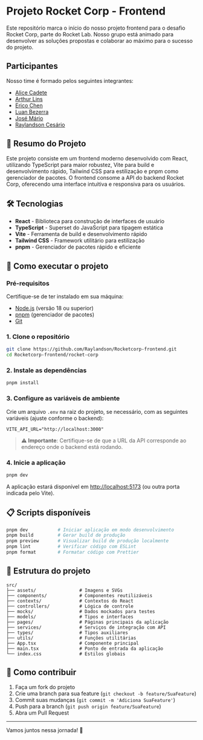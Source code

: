 # Projeto Rocket Corp - Frontend

Este repositório marca o início do nosso projeto frontend para o desafio Rocket Corp, parte do Rocket Lab. Nosso grupo está animado para desenvolver as soluções propostas e colaborar ao máximo para o sucesso do projeto.

## Participantes

Nosso time é formado pelos seguintes integrantes:

- [Alice Cadete](https://github.com/alicecadete28)
- [Arthur Lins](https://github.com/ArthurLins00)
- [Erico Chen](https://github.com/erico-chen)
- [Luan Bezerra](https://github.com/luanbezerra)
- [José Mário](https://github.com/MF853)
- [Raylandson Cesário](https://github.com/Raylandson)

## 📖 Resumo do Projeto

Este projeto consiste em um frontend moderno desenvolvido com React, utilizando TypeScript para maior robustez, Vite para build e desenvolvimento rápido, Tailwind CSS para estilização e pnpm como gerenciador de pacotes. O frontend consome a API do backend Rocket Corp, oferecendo uma interface intuitiva e responsiva para os usuários.

## 🛠️ Tecnologias

- **React** - Biblioteca para construção de interfaces de usuário
- **TypeScript** - Superset do JavaScript para tipagem estática
- **Vite** - Ferramenta de build e desenvolvimento rápido
- **Tailwind CSS** - Framework utilitário para estilização
- **pnpm** - Gerenciador de pacotes rápido e eficiente

## 🚀 Como executar o projeto

### Pré-requisitos

Certifique-se de ter instalado em sua máquina:

- [Node.js](https://nodejs.org/) (versão 18 ou superior)
- [pnpm](https://pnpm.io/) (gerenciador de pacotes)
- [Git](https://git-scm.com/)

### 1. Clone o repositório

```bash
git clone https://github.com/Raylandson/Rocketcorp-frontend.git
cd Rocketcorp-frontend/rocket-corp
```

### 2. Instale as dependências

```bash
pnpm install
```

### 3. Configure as variáveis de ambiente

Crie um arquivo `.env` na raiz do projeto, se necessário, com as seguintes variáveis (ajuste conforme o backend):

```env
VITE_API_URL="http://localhost:3000"
```

> **⚠️ Importante**: Certifique-se de que a URL da API corresponde ao endereço onde o backend está rodando.

### 4. Inicie a aplicação

```bash
pnpm dev
```

A aplicação estará disponível em [http://localhost:5173](http://localhost:5173) (ou outra porta indicada pelo Vite).

## 📋 Scripts disponíveis

```bash
pnpm dev           # Iniciar aplicação em modo desenvolvimento
pnpm build         # Gerar build de produção
pnpm preview       # Visualizar build de produção localmente
pnpm lint          # Verificar código com ESLint
pnpm format        # Formatar código com Prettier
```

## 📁 Estrutura do projeto

```
src/
├── assets/                # Imagens e SVGs
├── components/            # Componentes reutilizáveis
├── contexts/              # Contextos do React
├── controllers/           # Lógica de controle
├── mocks/                 # Dados mockados para testes
├── models/                # Tipos e interfaces
├── pages/                 # Páginas principais da aplicação
├── services/              # Serviços de integração com API
├── types/                 # Tipos auxiliares
├── utils/                 # Funções utilitárias
├── App.tsx                # Componente principal
├── main.tsx               # Ponto de entrada da aplicação
└── index.css              # Estilos globais
```

## 🤝 Como contribuir

1. Faça um fork do projeto
2. Crie uma branch para sua feature (`git checkout -b feature/SuaFeature`)
3. Commit suas mudanças (`git commit -m 'Adiciona SuaFeature'`)
4. Push para a branch (`git push origin feature/SuaFeature`)
5. Abra um Pull Request

---

Vamos juntos nessa jornada! 🚀
